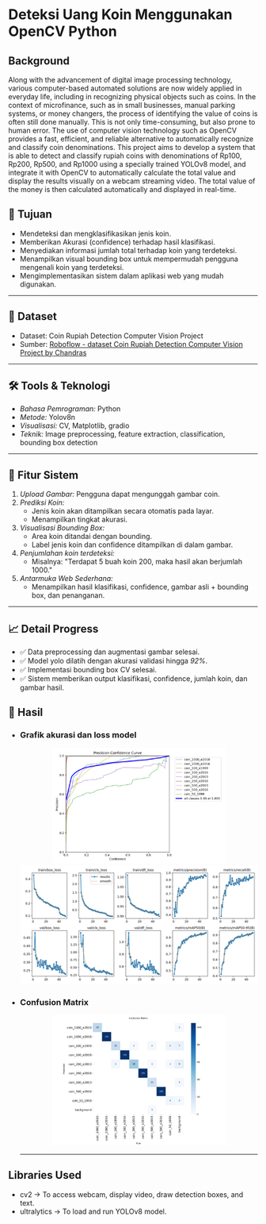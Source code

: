 # Deteksi Uang Koin Menggunakan OpenCV Python


## Background

Along with the advancement of digital image processing technology, various computer-based automated solutions are now widely applied in everyday life, including in recognizing physical objects such as coins. In the context of microfinance, such as in small businesses, manual parking systems, or money changers, the process of identifying the value of coins is often still done manually. This is not only time-consuming, but also prone to human error. 
The use of computer vision technology such as OpenCV provides a fast, efficient, and reliable alternative to automatically recognize and classify coin denominations. This project aims to develop a system that is able to detect and classify rupiah coins with denominations of Rp100, Rp200, Rp500, and Rp1000 using a specially trained YOLOv8 model, and integrate it with OpenCV to automatically calculate the total value and display the results visually on a webcam streaming video. 
The total value of the money is then calculated automatically and displayed in real-time.

## 🎯 Tujuan
- Mendeteksi dan mengklasifikasikan jenis koin.
- Memberikan Akurasi (confidence) terhadap hasil klasifikasi.
- Menyediakan informasi jumlah total terhadap koin yang terdeteksi.
- Menampilkan visual bounding box untuk mempermudah pengguna mengenali koin yang terdeteksi.
- Mengimplementasikan sistem dalam aplikasi web yang mudah digunakan.

---

## 📁 Dataset
- Dataset: Coin Rupiah Detection Computer Vision Project 
- Sumber: [Roboflow - dataset Coin Rupiah Detection Computer Vision Project by Chandras](https://universe.roboflow.com/chandras/coin-rupiah-detection)

---

## 🛠 Tools & Teknologi
- *Bahasa Pemrograman:* Python  
- *Metode:* Yolov8n
- *Visualisasi:* CV, Matplotlib, gradio
- *Teknik:* Image preprocessing, feature extraction, classification, bounding box detection  

---

## 🚀 Fitur Sistem
1. *Upload Gambar:* Pengguna dapat mengunggah gambar coin.
2. *Prediksi Koin:*
   - Jenis koin akan ditampilkan secara otomatis pada layar.
   - Menampilkan tingkat akurasi.
3. *Visualisasi Bounding Box:*
   - Area koin ditandai dengan bounding.
   - Label jenis koin dan confidence ditampilkan di dalam gambar.
4. *Penjumlahan koin terdeteksi:*
   - Misalnya: "Terdapat 5 buah koin 200, maka hasil akan berjumlah 1000."
5. *Antarmuka Web Sederhana:*
   - Menampilkan hasil klasifikasi, confidence, gambar asli + bounding box, dan penanganan.

---

## 📈 Detail Progress 
- ✅ Data preprocessing dan augmentasi gambar selesai.
- ✅ Model yolo dilatih dengan akurasi validasi hingga *92%*.
- ✅ Implementasi bounding box CV selesai.
- ✅ Sistem memberikan output klasifikasi, confidence, jumlah koin, dan gambar hasil.

## 🚀 Hasil 
- ### Grafik akurasi dan loss model
  <p align="center">
   <img src="P_curve.png" width="350"/>
   <img src="results.png" width="500"/>
  </p>
 
- ### Confusion Matrix
  <p align="center">
  <img src="confusion_matrix.png" width="350"/>
  </p>


  ---
## Libraries Used
- cv2 → To access webcam, display video, draw detection boxes, and text.
- ultralytics → To load and run YOLOv8 model.
